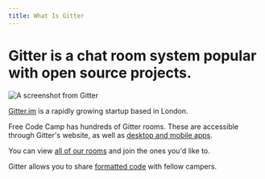 ```yaml
---
title: What Is Gitter
---
```

# Gitter is a chat room system popular with open source projects.

![A screenshot from Gitter](//discourse-user-assets.s3.amazonaws.com/original/2X/9/901b6ff18a83b746b1b7e96cb6907440d531d977.png)

<a href='https://gitter.im' target='_blank' rel='nofollow'>Gitter.im</a> is a rapidly growing startup based in London.

Free Code Camp has hundreds of Gitter rooms. These are accessible through Gitter's website, as well as <a href='https://gitter.im/apps' target='_blank' rel='nofollow'>desktop and mobile apps</a>.

You can view <a href='https://github.com/FreeCodeCamp/FreeCodeCamp/wiki/Official-Free-Code-Camp-Chat-Rooms' target='_blank' rel='nofollow'>all of our rooms</a> and join the ones you'd like to.

Gitter allows you to share <a href='https://github.com/FreeCodeCamp/freecodecamp/wiki/Pasting-Code-in-Gitter' target='_blank' rel='nofollow'>formatted code</a> with fellow campers.